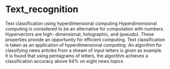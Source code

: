 # Text_recognition
Text classification using hyperdimensional computing
Hyperdimensional computing is considered to be an alternative for computation with numbers.
Hypervectors are high- dimensional, holographic, and (pseudo). 
These properties provide an opportunity for efficient computing.
Text classification is taken as an application of hyperdimensional computing.
An algorithm for classifying news articles from a stream of input letters is given as example.
It is found that using pentagrams of letters, the algorithm achieves a classification accuracy above 94% on eight news topics
